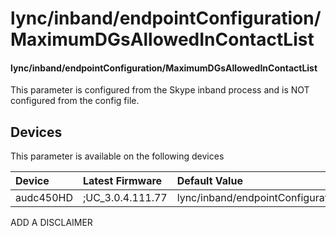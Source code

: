 ﻿---
description: lync/inband/endpointConfiguration/MaximumDGsAllowedInContactList
search:
    keywords: ['lync','inband','endpointConfiguration','MaximumDGsAllowedInContactList']
---

# lync/inband/endpointConfiguration/MaximumDGsAllowedInContactList

#### lync/inband/endpointConfiguration/MaximumDGsAllowedInContactList

This parameter is configured from the Skype inband process and is NOT configured from the config file.



## Devices
This parameter is available on the following devices

| Device | Latest Firmware | Default Value |
|:---|:---|:---|
| audc450HD | ;UC_3.0.4.111.77 | lync/inband/endpointConfiguration/MaximumDGsAllowedInContactList=60 

ADD A DISCLAIMER
